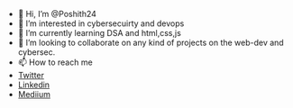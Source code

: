 - 👋 Hi, I’m @Poshith24
- 👀 I’m interested in cybersecuirty and devops
- 🌱 I’m currently learning DSA and html,css,js
- 💞️ I’m looking to collaborate on any kind of projects on the web-dev and cybersec.
- 📫 How to reach me 
- <a href="https://twitter.com/poshith_kumar/" title="My Twitter profile.">Twitter</a>
- <a href="http://www.linkedin.com/in/yalamanchi-poshith-kumar-522b89212" title="My linkedin profile">Linkedin</a>
- <a href="https://medium.com/@poshithkumar999" title="YOU'll find my medium blogs here">Mediium</a>

<!---
Poshith24/Poshith24 is a ✨ special ✨ repository because its `README.md` (this file) appears on your GitHub profile.
You can click the Preview link to take a look at your changes.
--->
